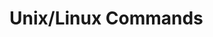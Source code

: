 # Unix/Linux Commands

[](commands/awk.md) <br>
[](commands/cat.md) <br>
[](commands/cd.md) <br>
[](commands/cd.md) <br>
[](commands/cp.md) <br>
[](commands/grep.md) <br>
[](commands/head.md) <br>
[](commands/help.md) <br>
[](commands/ls.md) <br>
[](commands/man.md) <br>
[](commands/mkdir.md) <br>
[](commands/mv.md) <br>
[](commands/sed.md) <br>
[](commands/seq.md) <br>
[](commands/setfacl.md) <br>
[](commands/sort.md) <br>
[](commands/tail.md) <br>
[](commands/tar.md) <br>
[](commands/trap.md) <br>